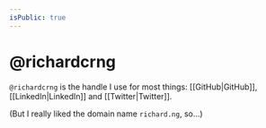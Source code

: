 ```yaml
---
isPublic: true
---
```


# @richardcrng

`@richardcrng` is the handle I use for most things: [[GitHub|GitHub]], [[LinkedIn|LinkedIn]] and [[Twitter|Twitter]].

(But I really liked the domain name `richard.ng`, so...)
